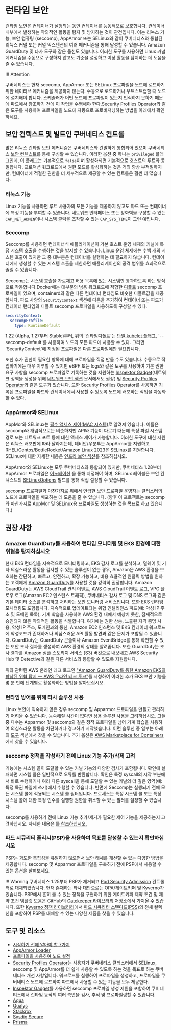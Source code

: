 # 런타임 보안

런타임 보안은 컨테이너가 실행되는 동안 컨테이너를 능동적으로 보호합니다. 컨테이너 내부에서 발생하는 악의적인 활동을 탐지 및 방지하는 것이 관건입니다. 이는 리눅스 기능, 보안 컴퓨팅 (seccomp), AppArmor 또는 SELinux와 같이 쿠버네티스와 통합된 리눅스 커널 또는 커널 익스텐션의 여러 메커니즘을 통해 달성할 수 있습니다. Amazon GuardDuty 및 타사 도구와 같은 옵션도 있습니다. 이러한 도구를 사용하면 Linux 커널 메커니즘을 수동으로 구성하지 않고도 기준을 설정하고 이상 활동을 탐지하는 데 도움을 줄 수 있습니다.

!!! Attention

  쿠버네티스는 현재 seccomp, AppArmor 또는 SELinux 프로파일을 노드에 로드하기 위한 네이티브 메커니즘을 제공하지 않는다. 수동으로 로드하거나 부트스트랩할 때 노드에 설치해야 합니다. 스케줄러가 어떤 노드에 프로파일이 있는지 인식하지 못하기 때문에 파드에서 참조하기 전에 이 작업을 수행해야 한다.Security Profiles Operator와 같은 도구를 사용하여 프로파일을 노드에 자동으로 프로비저닝하는 방법을 아래에서 확인하세요.

## 보안 컨텍스트 및 빌트인 쿠버네티스 컨트롤

많은 리눅스 런타임 보안 메커니즘은 쿠버네티스와 긴밀하게 통합되어 있으며 쿠버네티스 [보안 컨텍스트](https://kubernetes.io/docs/tasks/configure-pod-container/security-context/)를 통해 구성할 수 있습니다. 이러한 옵션 중 하나는 `privileged` 플래그인데, 이 플래그는 기본적으로 `false`이며 활성화되면 기본적으로 호스트의 루트와 동일합니다. 프로덕션 워크로드에서 권한 모드를 활성화하는 것은 거의 항상 부적절하지만, 컨테이너에 적절한 권한을 더 세부적으로 제공할 수 있는 컨트롤은 훨씬 더 많습니다.

### 리눅스 기능

Linux 기능을 사용하면 루트 사용자의 모든 기능을 제공하지 않고도 파드 또는 컨테이너에 특정 기능을 부여할 수 있습니다. 네트워크 인터페이스 또는 방화벽을 구성할 수 있는 `CAP_NET_ADMIN`이나 시스템 클럭을 조작할 수 있는 `CAP_SYS_TIME`이 그런 예입니다.

### Seccomp

Seccomp를 사용하면 컨테이너식 애플리케이션이 기본 호스트 운영 체제의 커널에 특정 시스템 호출을 수행하는 것을 방지할 수 있습니다. Linux 운영 체제에는 수백 개의 시스템 호출이 있지만 그 중 대부분은 컨테이너를 실행하는 데 필요하지 않습니다. 컨테이너에서 생성할 수 있는 시스템 호출을 제한하면 애플리케이션의 공격 범위를 효과적으로 줄일 수 있습니다.

Seccomp는 시스템 호출을 가로채고 허용 목록에 있는 시스템만 통과하도록 하는 방식으로 작동합니다.Docker에는 대부분의 범용 워크로드에 적합한 [디폴트](https://github.com/moby/moby/blob/master/profiles/seccomp/default.json) seccomp 프로파일이 있으며, containerd와 같은 다른 컨테이너 런타임도 비슷한 디폴트값을 제공합니다. 파드 사양의 `SecurityContext` 섹션에 다음을 추가하여 컨테이너 또는 파드가 컨테이너 런타임의 디폴트 seccomp 프로파일을 사용하도록 구성할 수 있다.

```yaml
securityContext:
  seccompProfile:
    type: RuntimeDefault
```

1.22 (Alpha, 1.27부터 Stable)부터, 위의 '런타임디폴트'는 [단일 kubelet 플래그](https://kubernetes.io/docs/tutorials/security/seccomp/#enable-the-use-of-runtimedefault-as-the-default-seccomp-profile-for-all-workloads), `--seccomp-default'를 사용하여 노드의 모든 파드에 사용할 수 있다. 그러면 'SecurityContext'에 지정된 프로파일은 다른 프로파일에만 필요합니다.

또한 추가 권한이 필요한 항목에 대해 프로파일을 직접 만들 수도 있습니다. 수동으로 작업하기에는 매우 지루할 수 있지만 eBPF 또는 logs와 같은 도구를 사용하여 기본 권한 요구 사항을 seccomp 프로파일로 기록하는 것을 지원하는 [Inspektor Gadget](https://github.com/inspektor-gadget/inspektor-gadget)(네트워크 정책을 생성을 위해 [네트워크 보안 섹션](../network/) 문서에서도 권장) 및 [Security Profiles Operator](https://github.com/inspektor-gadget/inspektor-gadget)와 같은 도구가 있습니다. 또한 Security Profiles Operator를 사용하면 기록된 프로파일을 파드와 컨테이너에서 사용할 수 있도록 노드에 배포하는 작업을 자동화할 수 있다.

### AppArmor와 SELinux

AppMor와 SELinux는 [필수 액세스 제어(MAC 시스템)](https://en.wikipedia.org/wiki/Mandatory_access_control)로 알려져 있습니다. 이들은 seccomp와 개념적으로는 비슷하지만 API와 기능이 다르기 때문에 특정 파일 시스템 경로 또는 네트워크 포트 등에 대한 액세스 제어가 가능합니다. 이러한 도구에 대한 지원은 리눅스 배포판에 따라 달라지는데, 데비안/우분투는 AppArmor를 지원하고 RHEL/Centos/BottleRocket/Amazon Linux 2023은 SELinux를 지원합니다. SELinux에 대한 자세한 내용은 [인프라 보안 섹션](../hosts/#run-selinux)를 참조하십시오.

AppArmor와 SELinux는 모두 쿠버네티스와 통합되어 있지만, 쿠버네티스 1.28부터 AppArmor 프로파일은 [어노테이션](https://kubernetes.io/docs/tutorials/security/apparmor/#securing-a-pod) 을 통해 지정해야 하며, SELinux 레이블은 보안 컨텍스트의 [SELinuxOptions](https://kubernetes.io/docs/reference/generated/kubernetes-api/v1.28/#selinuxoptions-v1-core) 필드를 통해 직접 설정할 수 있습니다.

seccomp 프로파일과 마찬가지로 위에서 언급한 보안 프로파일 운영자는 클러스터의 노드에 프로파일을 배포하는 데 도움을 줄 수 있습니다. (향후 이 프로젝트는 seccomp와 마찬가지로 AppMor 및 SELinux용 프로파일도 생성하는 것을 목표로 하고 있습니다.)

## 권장 사항

### Amazon GuardDuty를 사용하여 런타임 모니터링 및 EKS 환경에 대한 위협을 탐지하십시오

현재 EKS 런타임을 지속적으로 모니터링하고, EKS 감사 로그를 분석하고, 멀웨어 및 기타 의심스러운 활동을 검사할 수 있는 솔루션이 없는 경우, Amazon은 AWS 환경을 보호하는 간단하고, 빠르고, 안전하고, 확장 가능하고, 비용 효율적인 원클릭 방법을 원하는 고객에게 [Amazon GuardDuty](https://aws.amazon.com/guardduty/)를 사용할 것을 강력히 권장합니다. Amazon GuardDuty는 AWS CloudTrail 관리 이벤트, AWS CloudTrail 이벤트 로그, VPC 플로우 로그(Amazon EC2 인스턴스 트래픽), 쿠버네티스 감사 로그 및 DNS 로그와 같은 기본 데이터 소스를 분석하고 처리하는 보안 모니터링 서비스입니다. 또한 EKS 런타임 모니터링도 포함됩니다. 지속적으로 업데이트되는 위협 인텔리전스 피드(예: 악성 IP 주소 및 도메인 목록), 기계 학습을 사용하여 AWS 환경 내에서 예상치 못한, 잠재적으로 승인되지 않은 악의적인 활동을 식별합니다. 여기에는 권한 상승, 노출된 자격 증명 사용, 악성 IP 주소, 도메인과의 통신, Amazon EC2 인스턴스 및 EKS 컨테이너 워크로드에 악성코드가 존재하거나 의심스러운 API 활동 발견과 같은 문제가 포함될 수 있습니다. GuardDuty는 GuardDuty 콘솔이나 Amazon EventBridge를 통해 확인할 수 있는 보안 조사 결과를 생성하여 AWS 환경의 상태를 알려줍니다. 또한 GuardDuty는 조사 결과를 Amazon 심플 스토리지 서비스 (S3) 버킷으로 내보내고 AWS Security Hub 및 Detective과 같은 다른 서비스와 통합할 수 있도록 지원합니다.

위와 관련된 AWS 온라인 테크 토크인 ["Amazon GuardDuty를 통한 Amazon EKS의 향상된 위협 탐지 — AWS 온라인 테크 토크"](https://www.youtube.com/watch?v=oNHGRRroJuE)를 시청하여 이러한 추가 EKS 보안 기능을 몇 분 만에 단계별로 활성화하는 방법을 알아보십시오.

### 런타임 방어를 위해 타사 솔루션 사용

Linux 보안에 익숙하지 않은 경우 seccomp 및 Apparmor 프로파일을 만들고 관리하기 어려울 수 있습니다. 능숙해질 시간이 없다면 상용 솔루션 사용을 고려하십시오. 그들 중 다수는 Apparmor 및 seccomp와 같은 정적 프로파일을 넘어 기계 학습을 사용하여 의심스러운 활동을 차단하거나 경고하기 시작했습니다. 이런 솔루션 중 일부는 아래의 [도구](#도구-및-리소스) 섹션에서 찾을 수 있습니다. 추가 옵션은 [AWS Marketplace for Containers](https://aws.amazon.com/marketplace/features/containers)에서 찾을 수 있습니다.

### seccomp 정책을 작성하기 전에 Linux 기능 추가/삭제 고려

기능에는 시스템 콜이 도달할 수 있는 커널 기능의 다양한 검사가 포함됩니다. 확인에 실패하면 시스템 콜은 일반적으로 오류를 반환합니다. 확인은 특정 syscall의 시작 부분에서 바로 수행하거나 여러 다른 syscall을 통해 도달할 수 있는 커널의 더 깊은 영역(예: 특정 특권 파일에 쓰기)에서 수행할 수 있습니다. 반면에 Seccomp는 실행되기 전에 모든 시스템 콜에 적용되는 시스템 콜 필터입니다. 프로세스는 특정 시스템 콜 또는 특정 시스템 콜에 대한 특정 인수를 실행할 권한을 취소할 수 있는 필터를 설정할 수 있습니다.

seccomp를 사용하기 전에 Linux 기능 추가/제거가 필요한 제어 기능을 제공하는지 고려하십시오. 자세한 내용은 [를 참조하십시오.](https://kubernetes.io/docs/tasks/configure-pod-container/security-context/#set-capabilities-for-a-container)

### 파드 시큐리티 폴리시(PSP)을 사용하여 목표를 달성할 수 있는지 확인하십시오

PSP는 과도한 복잡성을 유발하지 않으면서 보안 태세를 개선할 수 있는 다양한 방법을 제공합니다. seccomp 및 Apparmor 프로파일을 구축하기 전에 PSP에서 사용할 수 있는 옵션을 살펴보세요.

!!! Warning
    쿠버네티스 1.25부터 PSP가 제거되고 [Pod Security Admission](https://kubernetes.io/docs/concepts/security/pod-security-admission/) 컨트롤러로 대체되었습니다. 현재 존재하는 타사 대안으로는 OPA/게이트키퍼 및 Kyverno가 있습니다. PSP에서 흔히 볼 수 있는 정책을 구현하기 위한 게이트키퍼 제약 조건 및 제약 조건 템플릿 모음은 GitHub의 [Gatekeeper 라이브러리](https://github.com/open-policy-agent/gatekeeper-library/tree/master/library/pod-security-policy) 저장소에서 가져올 수 있습니다. 또한 [Kyverno 정책 라이브러리](https://main.kyverno.io/policies/)에서 [파드 시큐리티 스탠다드(PSS)](https://kubernetes.io/docs/concepts/security/pod-security-standards/)의  전체 컬렉션을 포함하여 PSP를 대체할 수 있는 다양한 제품을 찾을 수 있습니다.

## 도구 및 리소스

+ [시작하기 전에 알아야 할 7가지](https://itnext.io/seccomp-in-kubernetes-part-i-7-things-you-should-know-before-you-even-start-97502ad6b6d6)
+ [AppArmor Loader](https://github.com/kubernetes/kubernetes/tree/master/test/images/apparmor-loader)
+ [프로파일을 사용하여 노드 설정](https://kubernetes.io/docs/tutorials/clusters/apparmor/#setting-up-nodes-with-profiles)
+ [Security Profiles Operator](https://github.com/kubernetes-sigs/security-profiles-operator)는 사용자가 쿠버네티스 클러스터에서 SELinux, seccomp 및 AppArmor를 더 쉽게 사용할 수 있도록 하는 것을 목표로 하는 쿠버네티스 개선 사항입니다. 워크로드를 실행하여 프로파일을 생성하고, 프로파일을 쿠버네티스 노드에 로드하여 파드에서 사용할 수 있는 기능을 모두 제공한다.
+ [Inspektor Gadget](https://github.com/inspektor-gadget/inspektor-gadget)를 사용하면 seccomp 프로파일 생성 지원을 포함하여 쿠버네티스에서 런타임 동작의 여러 측면을 검사, 추적 및 프로파일링할 수 있습니다.
+ [Aqua](https://www.aquasec.com/products/aqua-cloud-native-security-platform/)
+ [Qualys](https://www.qualys.com/apps/container-security/)
+ [Stackrox](https://www.stackrox.com/use-cases/threat-detection/)
+ [Sysdig Secure](https://sysdig.com/products/kubernetes-security/)
+ [Prisma](https://docs.paloaltonetworks.com/cn-series)
